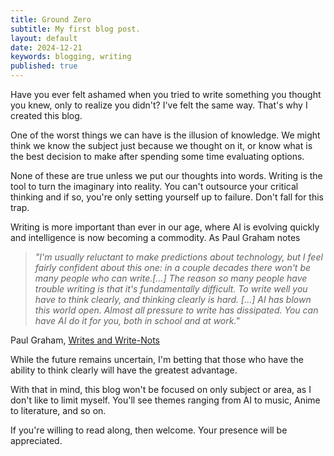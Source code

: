 ```yaml
---
title: Ground Zero
subtitle: My first blog post. 
layout: default
date: 2024-12-21
keywords: blogging, writing
published: true
---
```


Have you ever felt ashamed when you tried to write something you thought you knew, only to realize you didn't?  I've felt the same way. That's why I created this blog. 

One of the worst things we can have is the illusion of knowledge. We might think we know the subject just because we thought on it, or know what is the best decision to make after spending some time evaluating options. 

None of these are true unless we put our thoughts into words. Writing is the tool to turn the imaginary into reality. You can't outsource your critical thinking and if so, you're only setting yourself up to failure. Don't fall for this trap. 

Writing is more important than ever in our age, where AI is evolving quickly and intelligence is now becoming a commodity. As Paul Graham notes

>*"I'm usually reluctant to make predictions about technology, but I feel fairly confident about this one: in a couple decades there won't be many people who can write.[...] The reason so many people have trouble writing is that it's fundamentally difficult. To write well you have to think clearly, and thinking clearly is hard. [...]  AI has blown this world open. Almost all pressure to write has dissipated. You can have AI do it for you, both in school and at work."*

Paul Graham, [Writes and Write-Nots](https://www.paulgraham.com/writes.html)

While the future remains uncertain, I'm betting that those who have the ability to think clearly will have the greatest advantage. 

With that in mind, this blog won't be focused on only subject or area, as I don't like to limit myself. You'll see themes ranging from AI to music, Anime to literature, and so on. 

If you're willing to read along, then welcome. Your presence will be appreciated. 
